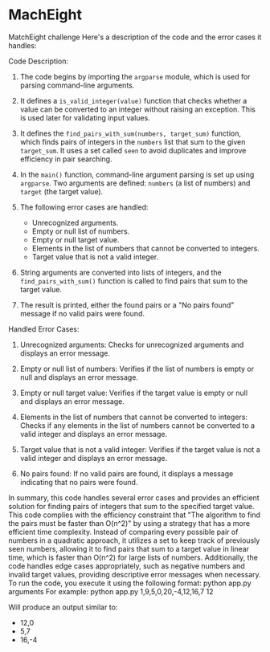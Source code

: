 # MachEight
MatchEight challenge
 Here's a description of the code and the error cases it handles:

Code Description:

1. The code begins by importing the `argparse` module, which is used for parsing command-line arguments.

2. It defines a `is_valid_integer(value)` function that checks whether a value can be converted to an integer without raising an exception. This is used later for validating input values.

3. It defines the `find_pairs_with_sum(numbers, target_sum)` function, which finds pairs of integers in the `numbers` list that sum to the given `target_sum`. It uses a set called `seen` to avoid duplicates and improve efficiency in pair searching.

4. In the `main()` function, command-line argument parsing is set up using `argparse`. Two arguments are defined: `numbers` (a list of numbers) and `target` (the target value).

5. The following error cases are handled:
   - Unrecognized arguments.
   - Empty or null list of numbers.
   - Empty or null target value.
   - Elements in the list of numbers that cannot be converted to integers.
   - Target value that is not a valid integer.

6. String arguments are converted into lists of integers, and the `find_pairs_with_sum()` function is called to find pairs that sum to the target value.

7. The result is printed, either the found pairs or a "No pairs found" message if no valid pairs were found.

Handled Error Cases:

1. Unrecognized arguments: Checks for unrecognized arguments and displays an error message.

2. Empty or null list of numbers: Verifies if the list of numbers is empty or null and displays an error message.

3. Empty or null target value: Verifies if the target value is empty or null and displays an error message.

4. Elements in the list of numbers that cannot be converted to integers: Checks if any elements in the list of numbers cannot be converted to a valid integer and displays an error message.

5. Target value that is not a valid integer: Verifies if the target value is not a valid integer and displays an error message.

6. No pairs found: If no valid pairs are found, it displays a message indicating that no pairs were found.

In summary, this code handles several error cases and provides an efficient solution for finding pairs of integers that sum to the specified target value.
This code complies with the efficiency constraint that "The algorithm to find the pairs must be faster than O(n^2)" by using a strategy that has a more efficient time complexity. Instead of comparing every possible pair of numbers in a quadratic approach, it utilizes a set to keep track of previously seen numbers, allowing it to find pairs that sum to a target value in linear time, which is faster than O(n^2) for large lists of numbers. Additionally, the code handles edge cases appropriately, such as negative numbers and invalid target values, providing descriptive error messages when necessary.
To run the code, you execute it using the following format:
     python app.py arguments
For example:
    python app.py 1,9,5,0,20,-4,12,16,7 12

Will produce an output similar to:   

+ 12,0
+ 5,7
+ 16,-4
